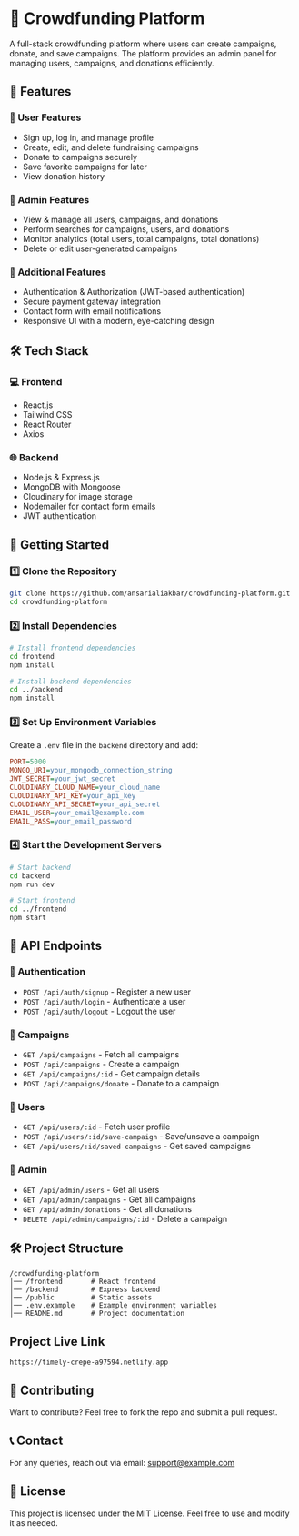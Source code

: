 # 🚀 Crowdfunding Platform

A full-stack crowdfunding platform where users can create campaigns, donate, and save campaigns. The platform provides an admin panel for managing users, campaigns, and donations efficiently.

## 🌟 Features

### 🔹 User Features
- Sign up, log in, and manage profile
- Create, edit, and delete fundraising campaigns
- Donate to campaigns securely
- Save favorite campaigns for later
- View donation history

### 🔹 Admin Features
- View & manage all users, campaigns, and donations
- Perform searches for campaigns, users, and donations
- Monitor analytics (total users, total campaigns, total donations)
- Delete or edit user-generated campaigns

### 🔹 Additional Features
- Authentication & Authorization (JWT-based authentication)
- Secure payment gateway integration
- Contact form with email notifications
- Responsive UI with a modern, eye-catching design

## 🛠️ Tech Stack

### 💻 Frontend
- React.js
- Tailwind CSS
- React Router
- Axios

### 🌐 Backend
- Node.js & Express.js
- MongoDB with Mongoose
- Cloudinary for image storage
- Nodemailer for contact form emails
- JWT authentication

## 🚀 Getting Started

### 1️⃣ Clone the Repository
```bash
git clone https://github.com/ansarialiakbar/crowdfunding-platform.git
cd crowdfunding-platform
```

### 2️⃣ Install Dependencies
```bash
# Install frontend dependencies
cd frontend
npm install

# Install backend dependencies
cd ../backend
npm install
```

### 3️⃣ Set Up Environment Variables
Create a `.env` file in the `backend` directory and add:
```ini
PORT=5000
MONGO_URI=your_mongodb_connection_string
JWT_SECRET=your_jwt_secret
CLOUDINARY_CLOUD_NAME=your_cloud_name
CLOUDINARY_API_KEY=your_api_key
CLOUDINARY_API_SECRET=your_api_secret
EMAIL_USER=your_email@example.com
EMAIL_PASS=your_email_password
```

### 4️⃣ Start the Development Servers
```bash
# Start backend
cd backend
npm run dev

# Start frontend
cd ../frontend
npm start
```

## 📌 API Endpoints
### 🔹 Authentication
- `POST /api/auth/signup` - Register a new user
- `POST /api/auth/login` - Authenticate a user
- `POST /api/auth/logout` - Logout the user

### 🔹 Campaigns
- `GET /api/campaigns` - Fetch all campaigns
- `POST /api/campaigns` - Create a campaign
- `GET /api/campaigns/:id` - Get campaign details
- `POST /api/campaigns/donate` - Donate to a campaign

### 🔹 Users
- `GET /api/users/:id` - Fetch user profile
- `POST /api/users/:id/save-campaign` - Save/unsave a campaign
- `GET /api/users/:id/saved-campaigns` - Get saved campaigns

### 🔹 Admin
- `GET /api/admin/users` - Get all users
- `GET /api/admin/campaigns` - Get all campaigns
- `GET /api/admin/donations` - Get all donations
- `DELETE /api/admin/campaigns/:id` - Delete a campaign

## 🛠️ Project Structure
```
/crowdfunding-platform
│── /frontend       # React frontend
│── /backend        # Express backend
│── /public         # Static assets
│── .env.example    # Example environment variables
│── README.md       # Project documentation
``` 
## Project Live Link
```
https://timely-crepe-a97594.netlify.app
```

## 🤝 Contributing
Want to contribute? Feel free to fork the repo and submit a pull request.

## 📞 Contact
For any queries, reach out via email: support@example.com

## 📜 License
This project is licensed under the MIT License. Feel free to use and modify it as needed.

